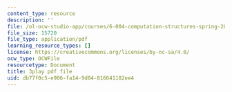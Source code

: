 ```yaml
---
content_type: resource
description: ''
file: /ol-ocw-studio-app/courses/6-004-computation-structures-spring-2017/db77f0c5e906fa149d84816641182ee4_BZX8qSrMNyo.pdf
file_size: 15720
file_type: application/pdf
learning_resource_types: []
license: https://creativecommons.org/licenses/by-nc-sa/4.0/
ocw_type: OCWFile
resourcetype: Document
title: 3play pdf file
uid: db77f0c5-e906-fa14-9d84-816641182ee4
---
```

